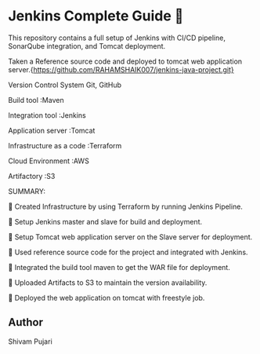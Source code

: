 # Jenkins Complete Guide 🚀
This repository contains a full setup of Jenkins with CI/CD pipeline, SonarQube integration, and Tomcat deployment.

Taken a Reference source code and deployed to tomcat web application server.{https://github.com/RAHAMSHAIK007/jenkins-java-project.git}

Version Control System Git, GitHub

Build tool :Maven

Integration tool :Jenkins

Application server :Tomcat

Infrastructure as a code :Terraform

Cloud Environment :AWS

Artifactory :S3

SUMMARY:

 Created Infrastructure by using Terraform by running Jenkins Pipeline.

 Setup Jenkins master and slave for build and deployment.

 Setup Tomcat web application server on the Slave server for deployment.

 Used reference source code for the project and integrated with Jenkins.

 Integrated the build tool maven to get the WAR file for deployment.

 Uploaded Artifacts to S3 to maintain the version availability.

 Deployed the web application on tomcat with freestyle job.



## Author

Shivam Pujari
